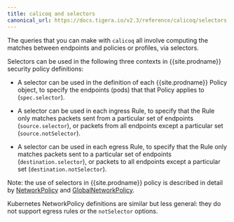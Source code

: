 ```yaml
---
title: calicoq and selectors
canonical_url: https://docs.tigera.io/v2.3/reference/calicoq/selectors
---
```


The queries that you can make with `calicoq` all involve computing the matches
between endpoints and policies or profiles, via selectors.

Selectors can be used in the following three contexts in {{site.prodname}}
security policy definitions:

- A selector can be used in the definition of each {{site.prodname}} Policy object,
  to specify the endpoints (pods) that that Policy applies to (`spec.selector`).

- A selector can be used in each ingress Rule, to specify that the Rule only
  matches packets sent from a particular set of endpoints (`source.selector`),
  or packets from all endpoints except a particular set (`source.notSelector`).

- A selector can be used in each egress Rule, to specify that the Rule only
  matches packets sent to a particular set of endpoints
  (`destination.selector`), or packets to all endpoints except a particular set
  (`destination.notSelector`).

Note: the use of selectors in {{site.prodname}} policy is described in detail by
[NetworkPolicy]({{site.baseurl}}/{{page.version}}/reference/calicoctl/resources/networkpolicy) and
[GlobalNetworkPolicy]({{site.baseurl}}/{{page.version}}/reference/calicoctl/resources/globalnetworkpolicy).

Kubernetes NetworkPolicy definitions are similar but less general: they do
not support egress rules or the `notSelector` options.
